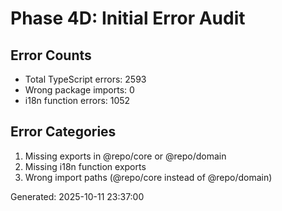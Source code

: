 ﻿# Phase 4D: Initial Error Audit

## Error Counts
- Total TypeScript errors: 2593
- Wrong package imports: 0
- i18n function errors: 1052

## Error Categories
1. Missing exports in @repo/core or @repo/domain
2. Missing i18n function exports
3. Wrong import paths (@repo/core instead of @repo/domain)

Generated: 2025-10-11 23:37:00
